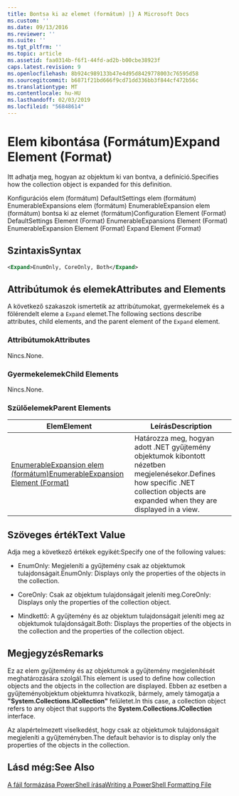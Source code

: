 ```yaml
---
title: Bontsa ki az elemet (formátum) |} A Microsoft Docs
ms.custom: ''
ms.date: 09/13/2016
ms.reviewer: ''
ms.suite: ''
ms.tgt_pltfrm: ''
ms.topic: article
ms.assetid: faa0314b-f6f1-44fd-ad2b-b00cbe38923f
caps.latest.revision: 9
ms.openlocfilehash: 8b924c989133b47e4d95d8429778003c76595d58
ms.sourcegitcommit: b6871f21bd666f9cd71dd336bb3f844cf472b56c
ms.translationtype: MT
ms.contentlocale: hu-HU
ms.lasthandoff: 02/03/2019
ms.locfileid: "56848614"
---
```

# <a name="expand-element-format"></a><span data-ttu-id="0b074-102">Elem kibontása (Formátum)</span><span class="sxs-lookup"><span data-stu-id="0b074-102">Expand Element (Format)</span></span>

<span data-ttu-id="0b074-103">Itt adhatja meg, hogyan az objektum ki van bontva, a definíció.</span><span class="sxs-lookup"><span data-stu-id="0b074-103">Specifies how the collection object is expanded for this definition.</span></span>

<span data-ttu-id="0b074-104">Konfigurációs elem (formátum) DefaultSettings elem (formátum) EnumerableExpansions elem (formátum) EnumerableExpansion elem (formátum) bontsa ki az elemet (formátum)</span><span class="sxs-lookup"><span data-stu-id="0b074-104">Configuration Element (Format) DefaultSettings Element (Format) EnumerableExpansions Element (Format) EnumerableExpansion Element (Format) Expand Element (Format)</span></span>

## <a name="syntax"></a><span data-ttu-id="0b074-105">Szintaxis</span><span class="sxs-lookup"><span data-stu-id="0b074-105">Syntax</span></span>

```xml
<Expand>EnumOnly, CoreOnly, Both</Expand>
```

## <a name="attributes-and-elements"></a><span data-ttu-id="0b074-106">Attribútumok és elemek</span><span class="sxs-lookup"><span data-stu-id="0b074-106">Attributes and Elements</span></span>

<span data-ttu-id="0b074-107">A következő szakaszok ismertetik az attribútumokat, gyermekelemek és a fölérendelt eleme a `Expand` elemet.</span><span class="sxs-lookup"><span data-stu-id="0b074-107">The following sections describe attributes, child elements, and the parent element of the `Expand` element.</span></span>

### <a name="attributes"></a><span data-ttu-id="0b074-108">Attribútumok</span><span class="sxs-lookup"><span data-stu-id="0b074-108">Attributes</span></span>

<span data-ttu-id="0b074-109">Nincs.</span><span class="sxs-lookup"><span data-stu-id="0b074-109">None.</span></span>

### <a name="child-elements"></a><span data-ttu-id="0b074-110">Gyermekelemek</span><span class="sxs-lookup"><span data-stu-id="0b074-110">Child Elements</span></span>

<span data-ttu-id="0b074-111">Nincs.</span><span class="sxs-lookup"><span data-stu-id="0b074-111">None.</span></span>

### <a name="parent-elements"></a><span data-ttu-id="0b074-112">Szülőelemek</span><span class="sxs-lookup"><span data-stu-id="0b074-112">Parent Elements</span></span>

|<span data-ttu-id="0b074-113">Elem</span><span class="sxs-lookup"><span data-stu-id="0b074-113">Element</span></span>|<span data-ttu-id="0b074-114">Leírás</span><span class="sxs-lookup"><span data-stu-id="0b074-114">Description</span></span>|
|-------------|-----------------|
|[<span data-ttu-id="0b074-115">EnumerableExpansion elem (formátum)</span><span class="sxs-lookup"><span data-stu-id="0b074-115">EnumerableExpansion Element (Format)</span></span>](./enumerableexpansion-element-format.md)|<span data-ttu-id="0b074-116">Határozza meg, hogyan adott .NET gyűjtemény objektumok kibontott nézetben megjelenésekor.</span><span class="sxs-lookup"><span data-stu-id="0b074-116">Defines how specific .NET collection objects are expanded when they are displayed in a view.</span></span>|

## <a name="text-value"></a><span data-ttu-id="0b074-117">Szöveges érték</span><span class="sxs-lookup"><span data-stu-id="0b074-117">Text Value</span></span>

<span data-ttu-id="0b074-118">Adja meg a következő értékek egyikét:</span><span class="sxs-lookup"><span data-stu-id="0b074-118">Specify one of the following values:</span></span>

- <span data-ttu-id="0b074-119">EnumOnly: Megjeleníti a gyűjtemény csak az objektumok tulajdonságait.</span><span class="sxs-lookup"><span data-stu-id="0b074-119">EnumOnly: Displays only the properties of the objects in the collection.</span></span>

- <span data-ttu-id="0b074-120">CoreOnly: Csak az objektum tulajdonságait jeleníti meg.</span><span class="sxs-lookup"><span data-stu-id="0b074-120">CoreOnly: Displays only the properties of the collection object.</span></span>

- <span data-ttu-id="0b074-121">Mindkettő: A gyűjtemény és az objektum tulajdonságait jeleníti meg az objektumok tulajdonságait.</span><span class="sxs-lookup"><span data-stu-id="0b074-121">Both: Displays the properties of the objects in the collection and the properties of the collection object.</span></span>

## <a name="remarks"></a><span data-ttu-id="0b074-122">Megjegyzés</span><span class="sxs-lookup"><span data-stu-id="0b074-122">Remarks</span></span>

<span data-ttu-id="0b074-123">Ez az elem gyűjtemény és az objektumok a gyűjtemény megjelenítését meghatározására szolgál.</span><span class="sxs-lookup"><span data-stu-id="0b074-123">This element is used to define how collection objects and the objects in the collection are displayed.</span></span> <span data-ttu-id="0b074-124">Ebben az esetben a gyűjteményobjektum objektumra hivatkozik, bármely, amely támogatja a **"System.Collections.ICollection"** felületet.</span><span class="sxs-lookup"><span data-stu-id="0b074-124">In this case, a collection object refers to any object that supports the  **System.Collections.ICollection** interface.</span></span>

<span data-ttu-id="0b074-125">Az alapértelmezett viselkedést, hogy csak az objektumok tulajdonságait megjeleníti a gyűjteményben.</span><span class="sxs-lookup"><span data-stu-id="0b074-125">The default behavior is to display only the properties of the objects in the collection.</span></span>

## <a name="see-also"></a><span data-ttu-id="0b074-126">Lásd még:</span><span class="sxs-lookup"><span data-stu-id="0b074-126">See Also</span></span>

[<span data-ttu-id="0b074-127">A fájl formázása PowerShell írása</span><span class="sxs-lookup"><span data-stu-id="0b074-127">Writing a PowerShell Formatting File</span></span>](./writing-a-powershell-formatting-file.md)
